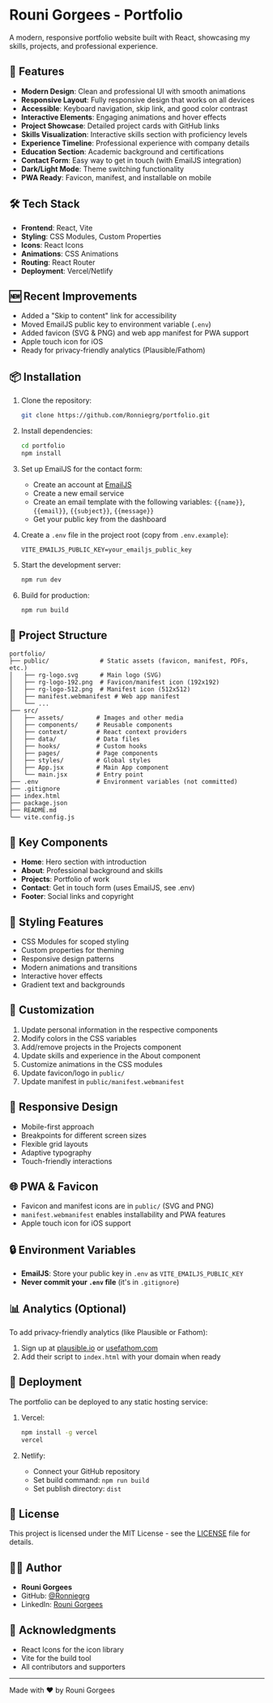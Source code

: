 # Rouni Gorgees - Portfolio

A modern, responsive portfolio website built with React, showcasing my skills, projects, and professional experience.

## 🚀 Features

- **Modern Design**: Clean and professional UI with smooth animations
- **Responsive Layout**: Fully responsive design that works on all devices
- **Accessible**: Keyboard navigation, skip link, and good color contrast
- **Interactive Elements**: Engaging animations and hover effects
- **Project Showcase**: Detailed project cards with GitHub links
- **Skills Visualization**: Interactive skills section with proficiency levels
- **Experience Timeline**: Professional experience with company details
- **Education Section**: Academic background and certifications
- **Contact Form**: Easy way to get in touch (with EmailJS integration)
- **Dark/Light Mode**: Theme switching functionality
- **PWA Ready**: Favicon, manifest, and installable on mobile

## 🛠️ Tech Stack

- **Frontend**: React, Vite
- **Styling**: CSS Modules, Custom Properties
- **Icons**: React Icons
- **Animations**: CSS Animations
- **Routing**: React Router
- **Deployment**: Vercel/Netlify

## 🆕 Recent Improvements

- Added a "Skip to content" link for accessibility
- Moved EmailJS public key to environment variable (`.env`)
- Added favicon (SVG & PNG) and web app manifest for PWA support
- Apple touch icon for iOS
- Ready for privacy-friendly analytics (Plausible/Fathom)

## 📦 Installation

1. Clone the repository:

   ```bash
   git clone https://github.com/Ronniegrg/portfolio.git
   ```

2. Install dependencies:

   ```bash
   cd portfolio
   npm install
   ```

3. Set up EmailJS for the contact form:

   - Create an account at [EmailJS](https://www.emailjs.com/)
   - Create a new email service
   - Create an email template with the following variables: `{{name}}`, `{{email}}`, `{{subject}}`, `{{message}}`
   - Get your public key from the dashboard

4. Create a `.env` file in the project root (copy from `.env.example`):

   ```env
   VITE_EMAILJS_PUBLIC_KEY=your_emailjs_public_key
   ```

5. Start the development server:

   ```bash
   npm run dev
   ```

6. Build for production:
   ```bash
   npm run build
   ```

## 🎨 Project Structure

```
portfolio/
├── public/              # Static assets (favicon, manifest, PDFs, etc.)
│   ├── rg-logo.svg      # Main logo (SVG)
│   ├── rg-logo-192.png  # Favicon/manifest icon (192x192)
│   ├── rg-logo-512.png  # Manifest icon (512x512)
│   ├── manifest.webmanifest # Web app manifest
│   └── ...
├── src/
│   ├── assets/         # Images and other media
│   ├── components/     # Reusable components
│   ├── context/        # React context providers
│   ├── data/           # Data files
│   ├── hooks/          # Custom hooks
│   ├── pages/          # Page components
│   ├── styles/         # Global styles
│   ├── App.jsx         # Main App component
│   └── main.jsx        # Entry point
├── .env                # Environment variables (not committed)
├── .gitignore
├── index.html
├── package.json
├── README.md
└── vite.config.js
```

## 🎯 Key Components

- **Home**: Hero section with introduction
- **About**: Professional background and skills
- **Projects**: Portfolio of work
- **Contact**: Get in touch form (uses EmailJS, see .env)
- **Footer**: Social links and copyright

## 🎨 Styling Features

- CSS Modules for scoped styling
- Custom properties for theming
- Responsive design patterns
- Modern animations and transitions
- Interactive hover effects
- Gradient text and backgrounds

## 🔧 Customization

1. Update personal information in the respective components
2. Modify colors in the CSS variables
3. Add/remove projects in the Projects component
4. Update skills and experience in the About component
5. Customize animations in the CSS modules
6. Update favicon/logo in `public/`
7. Update manifest in `public/manifest.webmanifest`

## 📱 Responsive Design

- Mobile-first approach
- Breakpoints for different screen sizes
- Flexible grid layouts
- Adaptive typography
- Touch-friendly interactions

## 🌐 PWA & Favicon

- Favicon and manifest icons are in `public/` (SVG and PNG)
- `manifest.webmanifest` enables installability and PWA features
- Apple touch icon for iOS support

## 🔒 Environment Variables

- **EmailJS**: Store your public key in `.env` as `VITE_EMAILJS_PUBLIC_KEY`
- **Never commit your `.env` file** (it's in `.gitignore`)

## 📊 Analytics (Optional)

To add privacy-friendly analytics (like Plausible or Fathom):

1. Sign up at [plausible.io](https://plausible.io/) or [usefathom.com](https://usefathom.com/)
2. Add their script to `index.html` with your domain when ready

## 🚀 Deployment

The portfolio can be deployed to any static hosting service:

1. Vercel:

   ```bash
   npm install -g vercel
   vercel
   ```

2. Netlify:
   - Connect your GitHub repository
   - Set build command: `npm run build`
   - Set publish directory: `dist`

## 📄 License

This project is licensed under the MIT License - see the [LICENSE](LICENSE) file for details.

## 👨‍💻 Author

- **Rouni Gorgees**
- GitHub: [@Ronniegrg](https://github.com/Ronniegrg)
- LinkedIn: [Rouni Gorgees](https://www.linkedin.com/in/rouni-gorgees-207b56167/)

## 🙏 Acknowledgments

- React Icons for the icon library
- Vite for the build tool
- All contributors and supporters

---

Made with ❤️ by Rouni Gorgees
